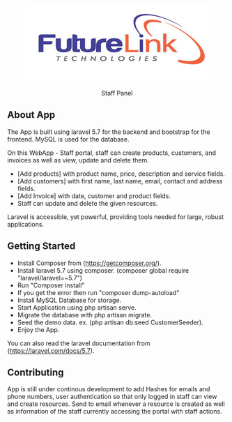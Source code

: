 <p align="center"><img src="public/img/logo.jpg"></p>

<p align="center">
Staff Panel
</p>

## About App

The App is built using laravel 5.7 for the backend and bootstrap for the frontend. MySQL is used for the database. 
<p>
    On this WebApp - Staff portal, staff can create products, customers, and invoices as well as view, update and delete them.
</p>

- [Add products] with product name, price, description and service fields.
- [Add customers] with first name, last name, email, contact and address fields.
- [Add Invoice] with date, customer and product fields.
- Staff can update and delete the given resources.

Laravel is accessible, yet powerful, providing tools needed for large, robust applications.

## Getting Started

- Install Composer from (https://getcomposer.org/). 
- Install laravel 5.7 using composer. (composer global require "laravel/laravel=~5.7")
- Run "Composer install" 
- If you get the error then run "composer dump-autoload"
- Install MySQL Database for storage.
- Start Application using php artisan serve.
- Migrate the database with php artisan migrate.
- Seed the demo data. ex. (php artisan db:seed CustomerSeeder).
- Enjoy the App.

You can also read the laravel documentation from (https://laravel.com/docs/5.7).

## Contributing

App is still under continous development to add Hashes for emails and phone numbers, user authentication so that only logged in staff can view and create resources. Send to email whenever a resource is created as well as information of the staff currently accessing the portal with staff actions.
